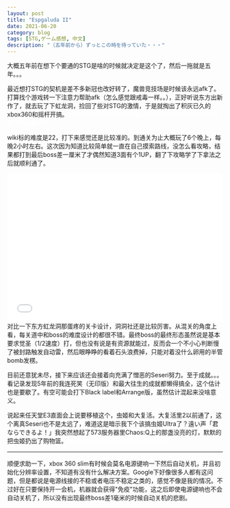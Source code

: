 ```yaml
---
layout: post
title: "Espgaluda II"
date: 2021-06-20
category: blog
tags: [STG,ゲーム感想, 中文]
description: "（五年前から）ずっとこの時を待っていた・・・"
---
```


大概五年前在想下个要通的STG是啥的时候就决定是这个了，然后一拖就是五年。。。

最近想打STG的契机是差不多新冠也改好转了，魔兽竞技场是时候该永远afk了。打算找个游戏转一下注意力帮助afk（怎么感觉跟戒毒一样。。），正好听说东方出新作了，就去玩了下虹龙洞，捡回了些对STG的激情，于是就掏出了积灰已久的xbox360和摇杆开搞。<span style="color:white">~~说起来虹龙洞的感想还没谈，玩了快两年的竞技场有空也找个机会骂一下。~~</span>

wiki标的难度是22，打下来感觉还是比较准的。到通关为止大概玩了6个晚上，每晚2小时左右。这次因为知道比较简单就一直在自己摸索路线，没怎么看攻略，结果都打到最后boss差一厘米了才偶然知道3面有个1UP，翻了下攻略学了下拿法之后就顺利通了。

<iframe style="width: 100%; aspect-ratio: 16/11;" src="//player.bilibili.com/player.html?aid=758744959&bvid=BV1564y197GP&cid=357017051&page=1" scrolling="no" border="0" frameborder="no" framespacing="0" allowfullscreen="true"> </iframe>

<br/>
对比一下东方虹龙洞那蛋疼的关卡设计，洞洞社还是比较厉害。从混关的角度上看，每关道中和boss的难度设计的都很不错。最终boss的最终形态虽然说是基本要求觉圣（1/2速度）打，但也没有说是有资源就能过，反而会一个不小心判断慢了被封路触发自动雷，然后眼睁睁的看着石头浪费掉，只能对着没什么卵用的半管bomb发楞。

目前还意犹未尽，接下来应该还会接着向充满了憎恶的Seseri努力。至于成就。。。看记录发现5年前的我连死笑（无印版）和最大往生的成就都懒得搞全，这个估计也是要歇了。有空可能会打下Black label和Arrange版，虽然估计混起来没啥意义。

说起来任天堂E3直面会上说要移植这个，虫姬和大复活。大复活里2以前通了，这个离真Seseri也不是太远了，难道这是暗示我下个该搞虫姬Ultra了？遠い声「君ならできるよ！」我突然想起了573服务器里Chaos:Q上的那盏没亮的灯，默默的把虫姬扔出了购物篮。<span style="color:white">~~好吧其实还有个原因是某个大盒子里有~~</span>

<hr style="margin: 16px 0" />

顺便求助一下，xbox 360 slim有时候会莫名电源键响一下然后自动关机，并且初始化分辨率设置，不知道有没有什么解决方案。Google下好像很多人都有这问题，但是都说是电源线接的不稳或者电压不稳定之类的，感觉不像是我的情况。不过好在只要保持开一会机，机器就会获得"免疫"功能，这之后即使电源键响也不会自动关机了，所以没有出现最终boss差1毫米的时候自动关机的悲剧。

